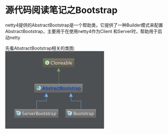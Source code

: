 # 源代码阅读笔记之Bootstrap

netty4提供的AbstractBootstrap是一个帮助类，它提供了一种Builder模式来配置AbstractBootstrap，主要用于在使用netty4作为Client
和Server时，帮助用于启动netty

先看AbstractBootstrap相关的类图:
![img](./doc/image/bootstrap.jpeg)
